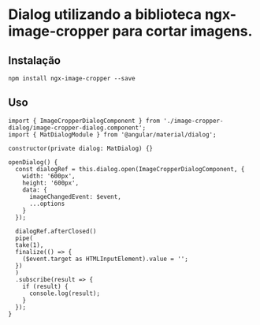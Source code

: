 Dialog utilizando a biblioteca ngx-image-cropper para cortar imagens.
=================

## Instalação
```
npm install ngx-image-cropper --save
```

## Uso
```
import { ImageCropperDialogComponent } from './image-cropper-dialog/image-cropper-dialog.component';
import { MatDialogModule } from '@angular/material/dialog';

constructor(private dialog: MatDialog) {}

openDialog() {
  const dialogRef = this.dialog.open(ImageCropperDialogComponent, {
    width: '600px',
    height: '600px',
    data: {
      imageChangedEvent: $event,
      ...options
    }
  });

  dialogRef.afterClosed()
  pipe(
  take(1),
  finalize(() => {
    ($event.target as HTMLInputElement).value = '';
  })
  )
  .subscribe(result => {
    if (result) {
      console.log(result);
    }
  });
}
```
